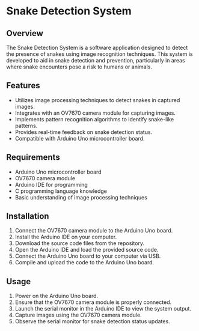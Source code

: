 # Snake Detection System

## Overview

The Snake Detection System is a software application designed to detect the presence of snakes using image recognition techniques. This system is developed to aid in snake detection and prevention, particularly in areas where snake encounters pose a risk to humans or animals.

## Features

- Utilizes image processing techniques to detect snakes in captured images.
- Integrates with an OV7670 camera module for capturing images.
- Implements pattern recognition algorithms to identify snake-like patterns.
- Provides real-time feedback on snake detection status.
- Compatible with Arduino Uno microcontroller board.

## Requirements

- Arduino Uno microcontroller board
- OV7670 camera module
- Arduino IDE for programming
- C programming language knowledge
- Basic understanding of image processing techniques

## Installation

1. Connect the OV7670 camera module to the Arduino Uno board.
2. Install the Arduino IDE on your computer.
3. Download the source code files from the repository.
4. Open the Arduino IDE and load the provided source code.
5. Connect the Arduino Uno board to your computer via USB.
6. Compile and upload the code to the Arduino Uno board.

## Usage

1. Power on the Arduino Uno board.
2. Ensure that the OV7670 camera module is properly connected.
3. Launch the serial monitor in the Arduino IDE to view the system output.
4. Capture images using the OV7670 camera module.
5. Observe the serial monitor for snake detection status updates.
